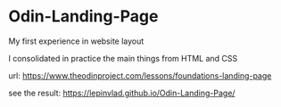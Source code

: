# Odin-Landing-Page
My first experience in website layout

I consolidated in practice the main things from HTML and CSS

url: https://www.theodinproject.com/lessons/foundations-landing-page

see the result: https://lepinvlad.github.io/Odin-Landing-Page/
